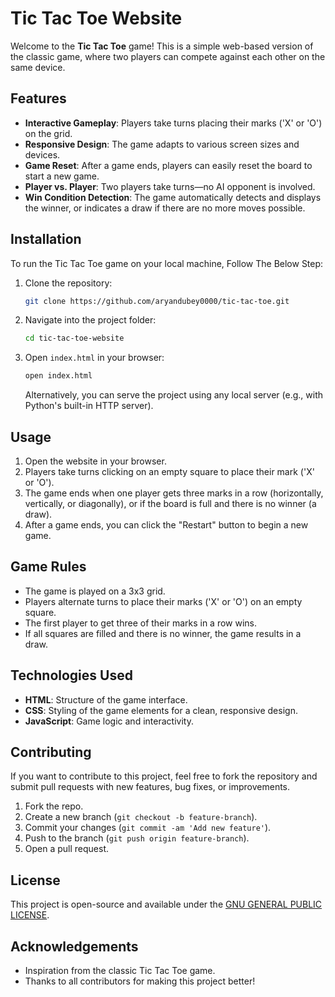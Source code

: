 # Tic Tac Toe Website

Welcome to the **Tic Tac Toe** game! This is a simple web-based version of the classic game, where two players can compete against each other on the same device.

## Features

- **Interactive Gameplay**: Players take turns placing their marks ('X' or 'O') on the grid.
- **Responsive Design**: The game adapts to various screen sizes and devices.
- **Game Reset**: After a game ends, players can easily reset the board to start a new game.
- **Player vs. Player**: Two players take turns—no AI opponent is involved.
- **Win Condition Detection**: The game automatically detects and displays the winner, or indicates a draw if there are no more moves possible.

## Installation

To run the Tic Tac Toe game on your local machine, Follow The Below Step:

1. Clone the repository:
   ```bash
   git clone https://github.com/aryandubey0000/tic-tac-toe.git
   ```

2. Navigate into the project folder:
   ```bash
   cd tic-tac-toe-website
   ```

3. Open `index.html` in your browser:
   ```bash
   open index.html
   ```

   Alternatively, you can serve the project using any local server (e.g., with Python's built-in HTTP server).

## Usage

1. Open the website in your browser.
2. Players take turns clicking on an empty square to place their mark ('X' or 'O').
3. The game ends when one player gets three marks in a row (horizontally, vertically, or diagonally), or if the board is full and there is no winner (a draw).
4. After a game ends, you can click the "Restart" button to begin a new game.

## Game Rules

- The game is played on a 3x3 grid.
- Players alternate turns to place their marks ('X' or 'O') on an empty square.
- The first player to get three of their marks in a row wins.
- If all squares are filled and there is no winner, the game results in a draw.

## Technologies Used

- **HTML**: Structure of the game interface.
- **CSS**: Styling of the game elements for a clean, responsive design.
- **JavaScript**: Game logic and interactivity.

## Contributing

If you want to contribute to this project, feel free to fork the repository and submit pull requests with new features, bug fixes, or improvements.

1. Fork the repo.
2. Create a new branch (`git checkout -b feature-branch`).
3. Commit your changes (`git commit -am 'Add new feature'`).
4. Push to the branch (`git push origin feature-branch`).
5. Open a pull request.

## License

This project is open-source and available under the [GNU GENERAL PUBLIC LICENSE](https://www.gnu.org/licenses/gpl-3.0.en.html#license-text).

## Acknowledgements

- Inspiration from the classic Tic Tac Toe game.
- Thanks to all contributors for making this project better!
